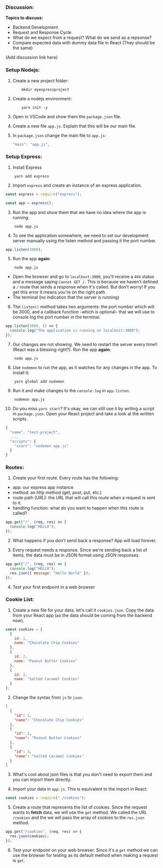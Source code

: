 ### Discussion:

**Topics to discuss:**

- Backend Development
- Request and Response Cycle
- What do we expect from a request? What do we send as a repsonse?
- Compare expected data with dummy data file in React (They should be the same)

(Add discussion link here)

### Setup Nodejs:

1. Create a new project folder:

   ```shell
       mkdir myexpressproject
   ```

2. Create a nodejs environment:

   ```shell
       yarn init -y
   ```

3. Open in VSCode and show them the `package.json` file.

4. Create a new file `app.js`. Explain that this will be our main file.

5. In `package.json` change the main file to `app.js`:

   ```javascript
   "main": "app.js",
   ```

### Setup Express:

1. Install Express

```shell
    yarn add express
```

2. Import `express` and create an instance of an express application.

```javascript
const express = require("express");

const app = express();
```

3. Run the app and show them that we have no idea where the app is running:

```shell
    node app.js
```

4. To see the application somewhere, we need to set our development server manually using the listen method and passing it the port number.

```javascript
app.listen(3000);
```

5. Run the app **again**:

```shell
    node app.js
```

- Open the browser and go to `localhost:3000`, you'll receive a `404` status and a message saying `Cannot GET /`. This is because we haven't defined a `/` route that sends a response when it's called. But don't worry! If you get this error it means you're on the right path.
- The terminal (no indication that the server is running)

6. The `listen()` method takes two arguments: the port number which will be 3000, and a callback function -which is optional- that we will use to console log the port number in the terminal.

```javascript
app.listen(3000, () => {
  console.log("The application is running on localhost:3000");
});
```

7. Our changes are not showing. We need to restart the server every time!! (React was a blessing right?). Run the app **again**:

```shell
    node app.js
```

8. Use `nodemon` to run the app, as it watches for any changes in the app. To install it:

```shell
    yarn global add nodemon
```

9. Run it and make changes to the `console.log` in `app.listen`:

```shell
    nodemon app.js
```

10. Do you miss `yarn start`? It's okay, we can still use it by writing a script in `package.json`. Open your React project and take a look at the written scripts.

```javascript
{
  "name": "test-project",
  ...,
  "scripts": {
    "start": "nodemon app.js"
  }
}
```

### Routes:

1. Create your first route. Every route has the following:

- app: our express app instance
- method: an http method (get, post, put, etc.)
- route path (URL): the URL that will call this route when a request is sent to it.
- handling function: what do you want to happen when this route is called?

```javascript
app.get("/", (req, res) => {
  console.log("HELLO");
});
```

2. What happens if you don't send back a response? App will load forever.

3. Every request needs a response. Since we're sending back a list of items, the data must be in JSON format using JSON responses.

```javascript
app.get("/", (req, res) => {
  console.log("HELLO");
  res.json({ message: "Hello World" });
});
```

4. Test your first endpoint in a web browser

### Cookie List:

1. Create a new file for your data, let's call it `cookies.json`. Copy the data from your React app (as the data should be coming from the backend now).

```javascript
const cookies = [
  {
    id: 1,
    name: "Chocolate Chip Cookies"
  },
  {
    id: 2,
    name: "Peanut Butter Cookies"
  },
  {
    id: 3,
    name: "Salted Caramel Cookies"
  }
];
```

2. Change the syntax from `js` to `json`:

```json
[
  {
    "id": 1,
    "name": "Chocolate Chip Cookies"
  },
  {
    "id": 2,
    "name": "Peanut Butter Cookies"
  },
  {
    "id": 3,
    "name": "Salted Caramel Cookies"
  }
]
```

3. What's cool about json files is that you don't need to export them and you can import them directly.

4. Import your data in `app.js`. This is equivalent to the import in React.

```javascript
const cookies = require("./cookies");
```

5. Create a route that represents the list of cookies. Since the request wants to **fetch** data, we will use the `get` method. We called the URL `/cookies` and the we will pass the array of cookies to the `res.json` method.

```javascript
app.get("/cookies", (req, res) => {
  res.json(cookies);
});
```

6. Test your endpoint on your web browser. Since it's a `get` method we can use the browser for testing as its default method when making a request is `get`.
